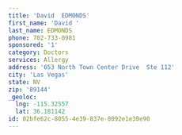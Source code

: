 ```yaml
---
title: 'David  EDMONDS'
first_name: 'David '
last_name: EDMONDS
phone: 702-733-0981
sponsored: '1'
category: Doctors
services: Allergy
address: '653 North Town Center Drive  Ste 112'
city: 'Las Vegas'
state: NV
zip: '89144'
_geoloc:
  lng: -115.32557
  lat: 36.181142
id: 02bfe62c-8055-4e39-837e-8092e1e30e90
---
```

